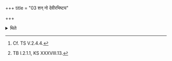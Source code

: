 +++
title = "03 शन् नो देवीरभिष्टय"

+++

<details><summary>थिते</summary>

3. They cleanse themselves[^1] by means of water with śam no devīḥ....[^2]   

[^1]: Cf. TS V.2.4.4.   

[^2]: TB I.2.1.1, KS XXXVIII.13.  
</details>
